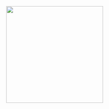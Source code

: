 <img align="center" style="width:260px" src="https://github.com/DevByEagle/Spark/blob/master/assert/Icon.ico" width="288px">
